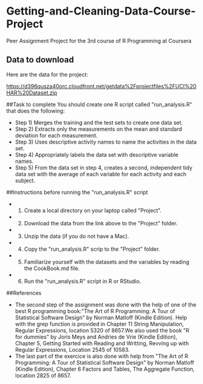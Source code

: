Getting-and-Cleaning-Data-Course-Project
========================================

Peer Assignment Project for the 3rd course of R Programming at Coursera

## Data to download
Here are the data for the project: 

https://d396qusza40orc.cloudfront.net/getdata%2Fprojectfiles%2FUCI%20HAR%20Dataset.zip 

##Task to complete
You should create one R script called "run_analysis.R" that does the following: 
- Step 1) Merges the training and the test sets to create one data set.
- Step 2) Extracts only the measurements on the mean and standard deviation for each measurement. 
- Step 3) Uses descriptive activity names to name the activities in the data set.
- Step 4) Appropriately labels the data set with descriptive variable names. 
- Step 5) From the data set in step 4, creates a second, independent tidy data set with the average of each variable for each activity and each subject.

##Instructions before running the "run_analysis.R" script
- 1) Create a local directory on your laptop called "Project".
- 2) Download the data from the link above to the "Project" folder.
- 3) Unzip the data (if you do not have a Mac).
- 4) Copy the "run_analysis.R" scrip to the "Project" folder.
- 5) Familiarize yourself with the datasets and the variables by reading the CookBook.md file.
- 6) Run the "run_analysis.R" script in R or RStudio.

##References
- The second step of the assignment was done with the help of one of the best R programming book:"The Art of R Programming: A Tour of Statistical Software Design" by Norman Matloff (Kindle Edition). Help with the grep function is provided in Chapter 11 String Manipulation, Regular Expressions, location 5320 of 8657.We also used the book "R for dummies" by Joris Meys and Andries de Vrie (Kindle Edition), Chapter 5, Getting Started with Reading and Writting, Revving up with Regular Expressions, Location 2545 of 10583. 
- The last part of the exercice is also done with help from "The Art of R Programming: A Tour of Statistical Software Design" by Norman Matloff (Kindle Edition), Chapter 6 Factors and Tables, The Aggregate Function, location 2825 of 8657.


